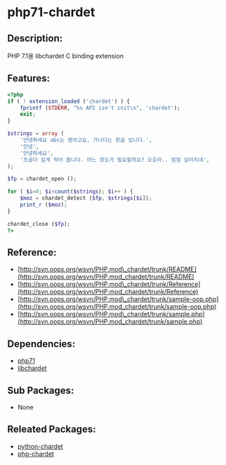 # php71-chardet

## Description:

PHP 7.1용 libchardet C binding extension

## Features:

```php
<?php
if ( ! extension_loaded ('chardet') ) {
    fprintf (STDERR, "%s API isn't init\n", 'chardet');
    exit;
}

$strings = array (
    '안녕하세요 abc는 영어고요, 가나다는 한글 입니다.',
    '안녕',
    '안녕하세요',
    '조금더 길게 적어 봅니다. 어느 정도가 필요할까요? 오호라.. 점점 길어지네',
);

$fp = chardet_open ();

for ( $i=0; $i<count($strings); $i++ ) {
    $moz = chardet_detect ($fp, $strings[$i]);
    print_r ($moz);
}

chardet_close ($fp);
?>
```

## Reference:

* [http://svn.oops.org/wsvn/PHP.mod\_chardet/trunk/README](http://svn.oops.org/wsvn/PHP.mod_chardet/trunk/README)
* [http://svn.oops.org/wsvn/PHP.mod\_chardet/trunk/Reference](http://svn.oops.org/wsvn/PHP.mod_chardet/trunk/Reference)
* [http://svn.oops.org/wsvn/PHP.mod\_chardet/trunk/sample-oop.php](http://svn.oops.org/wsvn/PHP.mod_chardet/trunk/sample-oop.php)
* [http://svn.oops.org/wsvn/PHP.mod\_chardet/trunk/sample.php](http://svn.oops.org/wsvn/PHP.mod_chardet/trunk/sample.php)

## Dependencies:

* [php71](../annyung3-addon-packages/pkg-addon-php71.md)
* [libchardet](pkg-core-libchardet.md)

## Sub Packages:

* None

## Releated Packages:

* [python-chardet](pkg-core-python-chardet.md)
* [php-chardet](pkg-core-php-chardet.md)

